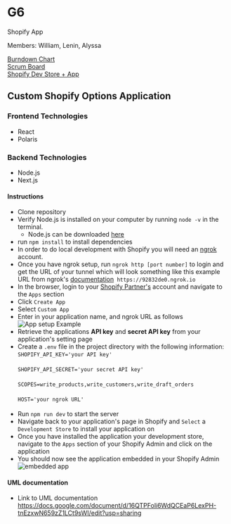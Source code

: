 # G6
Shopify App

Members: William, Lenin, Alyssa

[Burndown Chart](https://docs.google.com/spreadsheets/d/1qWjqU1w1oxYyYeYFQ7EqP9aI5dt4SIy14x6kxzEHuD4/edit#gid=0)<br/> 
[Scrum Board](https://leninlewis.atlassian.net/jira/software/projects/SHOP/boards/1)<br/> 
[Shopify Dev Store + App](https://esof-test-store.myshopify.com/admin/apps/options-2)

## Custom Shopify Options Application

### Frontend Technologies
* React
* Polaris

### Backend Technologies
* Node.js
* Next.js

#### Instructions

* Clone repository
* Verify Node.js is installed on your computer by running `node -v` in the terminal.  
  * Node.js can be downloaded [here](https://nodejs.org/en/download/)
* run `npm install` to install dependencies
* In order to do local development with Shopify you will need an [ngrok](https://ngrok.com/) account. 
* Once you have ngrok setup, run `ngrok http [port number]` to login and get the URL of your tunnel which will look something like this example URL from ngrok's [documentation](https://ngrok.com/docs)` https://92832de0.ngrok.io`
* In the browser, login to your [Shopify Partner's](https://www.shopify.com/partners) account and navigate to the `Apps` section
* Click `Create App`
* Select `Custom App`
* Enter in your application name, and ngrok URL as follows 
![App setup Example](https://github.com/alyssanewhart/Test/blob/main/example_app_setup.png)
* Retrieve the applications **API key** and **secret API key** from your application's setting page
* Create a `.env` file in the project directory with the following information:<br/>
  `SHOPIFY_API_KEY='your API key'`<br/>  
  `SHOPIFY_API_SECRET='your secret API key'`<br/>  
  `SCOPES=write_products,write_customers,write_draft_orders`<br/>  
  `HOST='your ngrok URL'`<br/><br/>  
* Run `npm run dev` to start the server
* Navigate back to your application's page in Shopify and `Select` a `Development Store` to install your application on
* Once you have installed the application your development store, navigate to the `Apps` section of your Shopify Admin and click on the application
* You should now see the application embedded in your Shopify Admin
![embedded app](https://github.com/alyssanewhart/Test/blob/main/embedded_app.png)

#### UML documentation 
* Link to UML documentation https://docs.google.com/document/d/16QTPFoli6WdQCEaP6LexPH-tnEzxwN659zZ1LCt9sWI/edit?usp=sharing 

